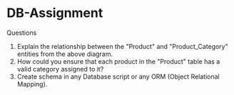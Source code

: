 # DB-Assignment
Questions

1. Explain the relationship between the "Product" and "Product_Category" entities from the above diagram.
2. How could you ensure that each product in the "Product" table has a valid category assigned to it?
3. Create schema in any Database script or any ORM (Object Relational Mapping).
